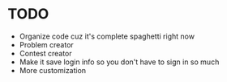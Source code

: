 # TODO
- Organize code cuz it's complete spaghetti right now
- Problem creator
- Contest creator
- Make it save login info so you don't have to sign in so much
- More customization
